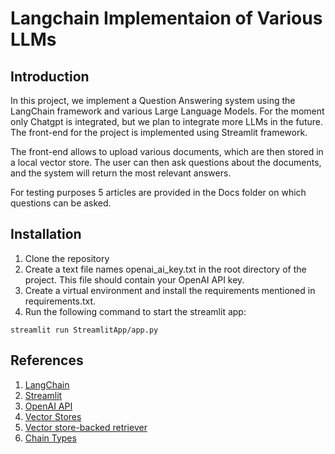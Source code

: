 # Langchain Implementaion of Various LLMs

## Introduction
In this project, we implement a Question Answering system using the LangChain framework and various Large Language Models. For the moment only Chatgpt is integrated, but we plan to integrate more LLMs in the future. The front-end for the project is implemented using Streamlit framework. 

The front-end allows to upload various documents, which are then stored in a local vector store. The user can then ask questions about the documents, and the system will return the most relevant answers.

For testing purposes 5 articles are provided in the Docs folder on which questions can be asked.

## Installation

1. Clone the repository
2. Create a text file names openai_ai_key.txt in the root directory of the project. This file should contain your OpenAI API key.
3. Create a virtual environment and install the requirements mentioned in requirements.txt.
4. Run the following command to start the streamlit app:
```
streamlit run StreamlitApp/app.py
```

## References

1. [LangChain](https://python.langchain.com)
2. [Streamlit](https://streamlit.io)
3. [OpenAI API](https://beta.openai.com)
4. [Vector Stores](https://python.langchain.com/docs/modules/data_connection/vectorstores/)
5. [Vector store-backed retriever](https://python.langchain.com/docs/modules/data_connection/retrievers/how_to/vectorstore)
6. [Chain Types](https://python.langchain.com/docs/modules/chains/document/)




